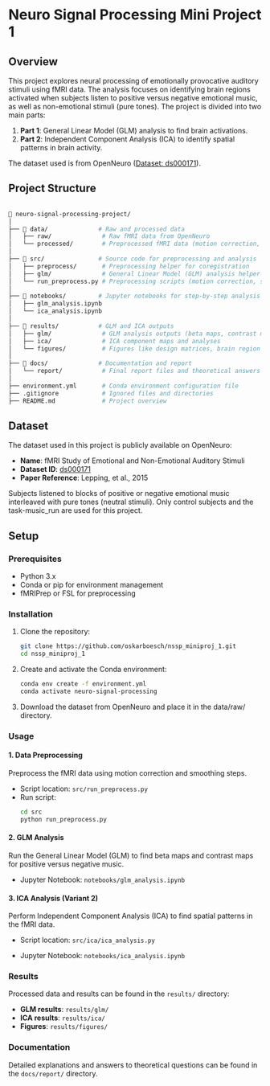 # Neuro Signal Processing Mini Project 1

## Overview

This project explores neural processing of emotionally provocative auditory stimuli using fMRI data. The analysis focuses on identifying brain regions activated when subjects listen to positive versus negative emotional music, as well as non-emotional stimuli (pure tones). The project is divided into two main parts:

1. **Part 1**: General Linear Model (GLM) analysis to find brain activations.
2. **Part 2**: Independent Component Analysis (ICA) to identify spatial patterns in brain activity.

The dataset used is from OpenNeuro ([Dataset: ds000171](https://openneuro.org/datasets/ds000171/versions/00001)).

## Project Structure

```bash

📁 neuro-signal-processing-project/
│
├── 📁 data/              # Raw and processed data
│   ├── raw/              # Raw fMRI data from OpenNeuro
│   └── processed/        # Preprocessed fMRI data (motion correction, smoothing)
│
├── 📁 src/               # Source code for preprocessing and analysis
│   ├── preprocess/       # Preprocessing helper for coregistration
│   ├── glm/              # General Linear Model (GLM) analysis helper
│   └── run_preprocess.py # Preprocessing scripts (motion correction, smoothing, etc.)
│
├── 📁 notebooks/         # Jupyter notebooks for step-by-step analysis
│   ├── glm_analysis.ipynb
│   └── ica_analysis.ipynb
│
├── 📁 results/           # GLM and ICA outputs
│   ├── glm/              # GLM analysis outputs (beta maps, contrast maps, etc.)
│   ├── ica/              # ICA component maps and analyses
│   └── figures/          # Figures like design matrices, brain region maps
│
├── 📁 docs/              # Documentation and report
│   └── report/           # Final report files and theoretical answers
│
├── environment.yml       # Conda environment configuration file
├── .gitignore            # Ignored files and directories
├── README.md             # Project overview

```

## Dataset

The dataset used in this project is publicly available on OpenNeuro:

- **Name**: fMRI Study of Emotional and Non-Emotional Auditory Stimuli
- **Dataset ID**: [ds000171](https://openneuro.org/datasets/ds000171/versions/00001)
- **Paper Reference**: Lepping, et al., 2015

Subjects listened to blocks of positive or negative emotional music interleaved with pure tones (neutral stimuli). Only control subjects and the task-music_run are used for this project.

## Setup

### Prerequisites

- Python 3.x
- Conda or pip for environment management
- fMRIPrep or FSL for preprocessing

### Installation

1. Clone the repository:
   ```bash
   git clone https://github.com/oskarboesch/nssp_miniproj_1.git
   cd nssp_miniproj_1

2. Create and activate the Conda environment:
   ```bash
   conda env create -f environment.yml
   conda activate neuro-signal-processing
3. Download the dataset from OpenNeuro and place it in the data/raw/ directory.

### Usage

#### 1. Data Preprocessing

Preprocess the fMRI data using motion correction and smoothing steps.

- Script location: `src/run_preprocess.py`
- Run script: 
  ```bash
  cd src
  python run_preprocess.py

#### 2. GLM Analysis

Run the General Linear Model (GLM) to find beta maps and contrast maps for positive versus negative music.

- Jupyter Notebook: `notebooks/glm_analysis.ipynb`

#### 3. ICA Analysis (Variant 2)

Perform Independent Component Analysis (ICA) to find spatial patterns in the fMRI data.

- Script location: `src/ica/ica_analysis.py`

- Jupyter Notebook: `notebooks/ica_analysis.ipynb`

### Results

Processed data and results can be found in the `results/` directory:

- **GLM results**: `results/glm/`
- **ICA results**: `results/ica/`
- **Figures**: `results/figures/`

### Documentation

Detailed explanations and answers to theoretical questions can be found in the `docs/report/` directory.



